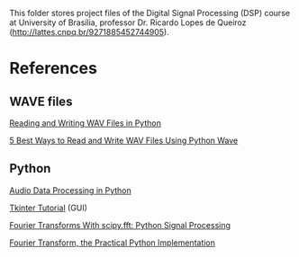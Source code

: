 This folder stores project files of the Digital Signal Processing (DSP) course at University of Brasília, professor Dr. Ricardo Lopes de Queiroz (http://lattes.cnpq.br/9271885452744905).

# References

## WAVE files
[Reading and Writing WAV Files in Python](https://realpython.com/python-wav-files/)

[5 Best Ways to Read and Write WAV Files Using Python Wave](https://blog.finxter.com/5-best-ways-to-read-and-write-wav-files-using-python-wave/)

## Python
[Audio Data Processing in Python](https://youtu.be/ZqpSb5p1xQo?si=dcprXBTX3etesee8)

[Tkinter Tutorial](https://www.pythontutorial.net/tkinter/) (GUI)

[Fourier Transforms With scipy.fft: Python Signal Processing](https://realpython.com/python-scipy-fft/)

[Fourier Transform, the Practical Python Implementation](https://towardsdatascience.com/fourier-transform-the-practical-python-implementation-acdd32f1b96a)
